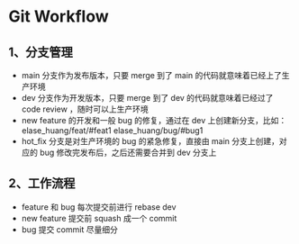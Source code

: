 # Git Workflow

## 1、分支管理

* main 分支作为发布版本，只要 merge 到了 main 的代码就意味着已经上了生产环境
* dev 分支作为开发版本，只要 merge 到了 dev 的代码就意味着已经过了 code review ，随时可以上生产环境
* new feature 的开发和一般 bug 的修复，通过在 dev 上创建新分支，比如：elase_huang/feat/#feat1 elase_huang/bug/#bug1
* hot_fix 分支是对生产环境的 bug 的紧急修复，直接由 main 分支上创建，对应的 bug 修改完发布后，之后还需要合并到 dev 分支上

## 2、工作流程

* feature 和 bug 每次提交前进行 rebase dev
* new feature 提交前 squash 成一个 commit
* bug 提交 commit 尽量细分
